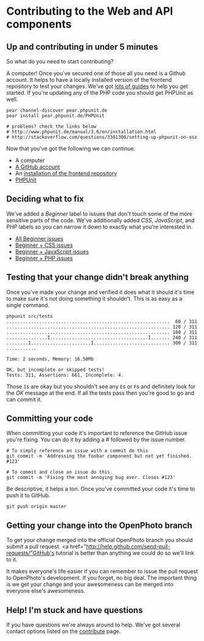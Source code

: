 Contributing to the Web and API components
=======================

## Up and contributing in under 5 minutes

So what do you need to start contributing?

A computer! Once you've secured one of those all you need is a Github account. It helps to have a locally installed version of the frontend repository to test your changes. We've got <a href="http://theopenphotoproject.org/documentation">lots of guides</a> to help you get started. If you're updating any of the PHP code you should get PHPUnit as well.

    pear channel-discover pear.phpunit.de
    pear install pear.phpunit.de/PHPUnit
    
    # problems? check the links below
    # http://www.phpunit.de/manual/3.6/en/installation.html
    # http://stackoverflow.com/questions/3301300/setting-up-phpunit-on-osx
    
Now that you've got the following we can continue.

* A computer
* <a href="https://github.com">A GitHub account</a>
* An <a href="http://theopenphotoproject.org/documentation">installation of the frontend repository</a>
* <a href="http://www.phpunit.de/manual/3.6/en/installation.html">PHPUnit</a>

## Deciding what to fix

We've added a _Beginner_ label to issues that don't touch some of the more sensitive parts of the code. We've additionally added _CSS_, _JavaScript_, and _PHP_ labels so you can narrow it down to exactly what you're interested in.

* <a href="https://github.com/openphoto/frontend/issues?labels=Beginner&sort=created&direction=desc&state=open&page=1">All Beginner issues</a>
* <a href="https://github.com/openphoto/frontend/issues?labels=Beginner%2CCSS&sort=created&direction=desc&state=open&page=1">Beginner + CSS issues</a>
* <a href="https://github.com/openphoto/frontend/issues?labels=Beginner%2CJavaScript&sort=created&direction=desc&state=open&page=1">Beginner + JavaScript issues</a>
* <a href="https://github.com/openphoto/frontend/issues?labels=Beginner%2CPHP&sort=created&direction=desc&state=open&page=1">Beginner + PHP issues</a>

## Testing that your change didn't break anything

Once you've made your change and verified it does what it should it's time to make sure it's not doing something it shouldn't. This is as easy as a single command.

    phpunit src/tests
    ............................................................  60 / 311
    ............................................................ 120 / 311
    ............................................................ 180 / 311
    ...............I....................................I....... 240 / 311
    ........I......................I............................ 300 / 311
    ...........

    Time: 2 seconds, Memory: 16.50Mb

    OK, but incomplete or skipped tests!
    Tests: 311, Assertions: 661, Incomplete: 4.

Those `I`s are okay but you shouldn't see any `E`s or `F`s and definitely look for the _OK_ message at the end. If all the tests pass then you're good to go and can commit it.

## Committing your code

When committing your code it's important to reference the GitHub issue you're fixing. You can do it by adding a _#_ followed by the issue number.

    # To simply reference an issue with a commit do this
    git commit -m 'Addressing the foobar component but not yet finished. #123'
    
    # To commit and close an issue do this
    git commit -m 'Fixing the most annoying bug ever. Closes #123'

Be descriptive, it helps a ton. Once you've committed your code it's time to push it to GitHub.

    git push origin master

## Getting your change into the OpenPhoto branch

To get your change merged into the official OpenPhoto branch you should submit a pull request. <a href="http://help.github.com/send-pull-requests/"GitHub's tutorial</a> is better than anything we could do so we'll link to it.

It makes everyone's life easier if you can remember to issue the pull request to OpenPhoto's development. If you forget, no big deal. The important thing is we get your change and your awesomeness can be merged into everyone else's awesomeness.

## Help! I'm stuck and have questions

If you have questions we're always around to help. We've got several contact options listed on the <a href="http://theopenphotoproject.org/contribute">contribute</a> page.
